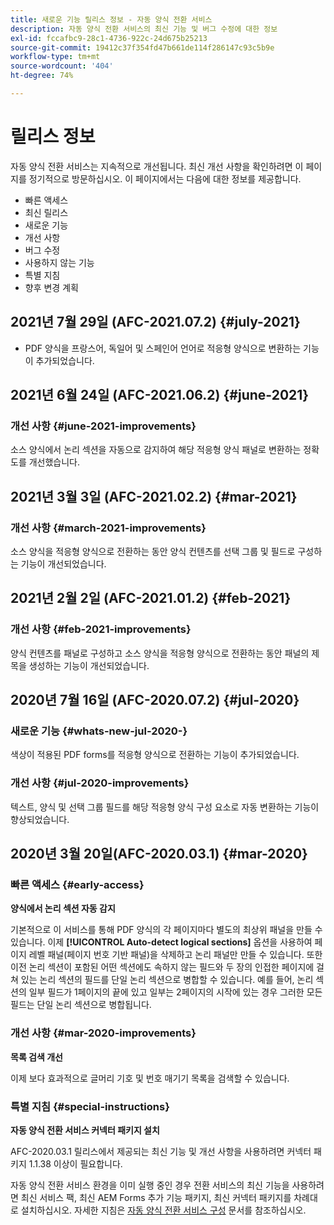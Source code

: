 ```yaml
---
title: 새로운 기능 릴리스 정보 - 자동 양식 전환 서비스
description: 자동 양식 전환 서비스의 최신 기능 및 버그 수정에 대한 정보
exl-id: fccafbc9-28c1-4736-922c-24d675b25213
source-git-commit: 19412c37f354fd47b661de114f286147c93c5b9e
workflow-type: tm+mt
source-wordcount: '404'
ht-degree: 74%

---
```


# 릴리스 정보

자동 양식 전환 서비스는 지속적으로 개선됩니다. 최신 개선 사항을 확인하려면 이 페이지를 정기적으로 방문하십시오. 이 페이지에서는 다음에 대한 정보를 제공합니다.

* 빠른 액세스
* 최신 릴리스
* 새로운 기능
* 개선 사항
* 버그 수정
* 사용하지 않는 기능
* 특별 지침
* 향후 변경 계획

## 2021년 7월 29일 (AFC-2021.07.2) {#july-2021}

* PDF 양식을 프랑스어, 독일어 및 스페인어 언어로 적응형 양식으로 변환하는 기능이 추가되었습니다.

## 2021년 6월 24일 (AFC-2021.06.2) {#june-2021}

### 개선 사항 {#june-2021-improvements}

소스 양식에서 논리 섹션을 자동으로 감지하여 해당 적응형 양식 패널로 변환하는 정확도를 개선했습니다.

## 2021년 3월 3일 (AFC-2021.02.2) {#mar-2021}

### 개선 사항 {#march-2021-improvements}

소스 양식을 적응형 양식으로 전환하는 동안 양식 컨텐츠를 선택 그룹 및 필드로 구성하는 기능이 개선되었습니다.

## 2021년 2월 2일 (AFC-2021.01.2) {#feb-2021}

### 개선 사항 {#feb-2021-improvements}

양식 컨텐츠를 패널로 구성하고 소스 양식을 적응형 양식으로 전환하는 동안 패널의 제목을 생성하는 기능이 개선되었습니다.

## 2020년 7월 16일 (AFC-2020.07.2) {#jul-2020}

### 새로운 기능 {#whats-new-jul-2020-}

색상이 적용된 PDF forms를 적응형 양식으로 전환하는 기능이 추가되었습니다.

### 개선 사항 {#jul-2020-improvements}

텍스트, 양식 및 선택 그룹 필드를 해당 적응형 양식 구성 요소로 자동 변환하는 기능이 향상되었습니다.


## 2020년 3월 20일(AFC-2020.03.1) {#mar-2020}

### 빠른 액세스 {#early-access}

**양식에서 논리 섹션 자동 감지**

기본적으로 이 서비스를 통해 PDF 양식의 각 페이지마다 별도의 최상위 패널을 만들 수 있습니다. 이제 **[!UICONTROL Auto-detect logical sections]** 옵션을 사용하여 페이지 레벨 패널(페이지 번호 기반 패널)을 삭제하고 논리 패널만 만들 수 있습니다. 또한 이전 논리 섹션이 포함된 어떤 섹션에도 속하지 않는 필드와 두 장의 인접한 페이지에 걸쳐 있는 논리 섹션의 필드를 단일 논리 섹션으로 병합할 수 있습니다. 예를 들어, 논리 섹션의 일부 필드가 1페이지의 끝에 있고 일부는 2페이지의 시작에 있는 경우 그러한 모든 필드는 단일 논리 섹션으로 병합됩니다.

### 개선 사항 {#mar-2020-improvements}

**목록 검색 개선**

이제 보다 효과적으로 글머리 기호 및 번호 매기기 목록을 검색할 수 있습니다.

### 특별 지침 {#special-instructions}

**자동 양식 전환 서비스 커넥터 패키지 설치**

AFC-2020.03.1 릴리스에서 제공되는 최신 기능 및 개선 사항을 사용하려면 커넥터 패키지 1.1.38 이상이 필요합니다.

자동 양식 전환 서비스 환경을 이미 실행 중인 경우 전환 서비스의 최신 기능을 사용하려면 최신 서비스 팩, 최신 AEM Forms 추가 기능 패키지, 최신 커넥터 패키지를 차례대로 설치하십시오. 자세한 지침은 [자동 양식 전환 서비스 구성](configure-service.md) 문서를 참조하십시오.
